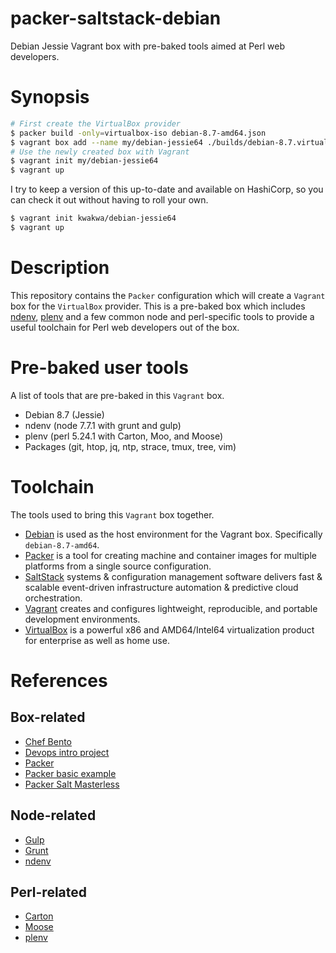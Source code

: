 # packer-saltstack-debian
Debian Jessie Vagrant box with pre-baked tools aimed at Perl web developers.

# Synopsis
```sh
# First create the VirtualBox provider
$ packer build -only=virtualbox-iso debian-8.7-amd64.json
$ vagrant box add --name my/debian-jessie64 ./builds/debian-8.7.virtualbox.box
# Use the newly created box with Vagrant
$ vagrant init my/debian-jessie64
$ vagrant up
```

I try to keep a version of this up-to-date and available on HashiCorp, so you
can check it out without having to roll your own.

```sh
$ vagrant init kwakwa/debian-jessie64
$ vagrant up
```

# Description
This repository contains the `Packer` configuration which will create a
`Vagrant` box for the `VirtualBox` provider. This is a pre-baked box which
includes [ndenv](https://github.com/riywo/ndenv),
[plenv](https://github.com/tokuhirom/plenv) and a few common node and
perl-specific tools to provide a useful toolchain for Perl web developers
out of the box.

# Pre-baked user tools
A list of tools that are pre-baked in this `Vagrant` box.

* Debian 8.7 (Jessie)
* ndenv (node 7.7.1 with grunt and gulp)
* plenv (perl 5.24.1 with Carton, Moo, and Moose)
* Packages (git, htop, jq, ntp, strace, tmux, tree, vim)

# Toolchain
The tools used to bring this `Vagrant` box together.

* [Debian](https://www.debian.org/) is used as the host environment for the
Vagrant box. Specifically `debian-8.7-amd64`.
* [Packer](https://www.packer.io/) is a tool for creating machine and container
images for multiple platforms from a single source configuration.
* [SaltStack](https://saltstack.com/) systems & configuration management
software delivers fast & scalable event-driven infrastructure automation &
predictive cloud orchestration.
* [Vagrant](https://www.vagrantup.com/) creates and configures lightweight,
reproducible, and portable development environments.
* [VirtualBox](https://www.virtualbox.org/) is a powerful x86 and AMD64/Intel64
virtualization product for enterprise as well as home use.

# References

## Box-related
* [Chef Bento](https://github.com/chef/bento)
* [Devops intro project](https://github.com/udacity/devops-intro-project)
* [Packer](https://www.packer.io/)
* [Packer basic example](https://github.com/666jfox777/packer-basic-example)
* [Packer Salt Masterless](https://www.packer.io/docs/provisioners/salt-masterless.html)

## Node-related
* [Gulp](http://gulpjs.com/)
* [Grunt](https://gruntjs.com/)
* [ndenv](https://github.com/riywo/ndenv)

## Perl-related
* [Carton](http://p3rl.org/Moose)
* [Moose](http://p3rl.org/Moose)
* [plenv](https://github.com/tokuhirom/plenv)

